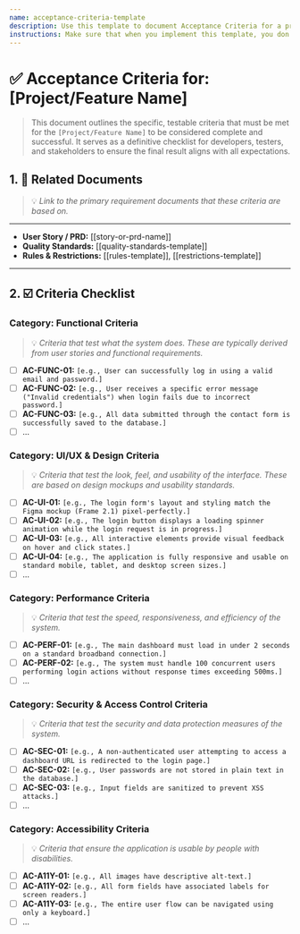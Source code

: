 ```yaml
---
name: acceptance-criteria-template
description: Use this template to document Acceptance Criteria for a project or feature.
instructions: Make sure that when you implement this template, you don't include these instructions or any other front matter from this template in your work. Output should always and only be the markdown part outside of the front matter. Never include any tags like <example>, <commentary>, or similar tags - these serve only to increase clarity about implementation. Always use single [ ] brackets to indicate instructions the implementer should follow. When referencing other documents from this project, use wikilinks format [[filename]] to reference them. Do not include the file extension or path.
---
```

# ✅ Acceptance Criteria for: [Project/Feature Name]

> This document outlines the specific, testable criteria that must be met for the `[Project/Feature Name]` to be considered complete and successful. It serves as a definitive checklist for developers, testers, and stakeholders to ensure the final result aligns with all expectations.

## 1. 🎯 Related Documents
> 💡 *Link to the primary requirement documents that these criteria are based on.*
---
*   **User Story / PRD:** [[story-or-prd-name]]
*   **Quality Standards:** [[quality-standards-template]]
*   **Rules & Restrictions:** [[rules-template]], [[restrictions-template]]

---

## 2. ☑️ Criteria Checklist

### Category: Functional Criteria
> 💡 *Criteria that test *what* the system does. These are typically derived from user stories and functional requirements.*

- [ ] **AC-FUNC-01:** `[e.g., User can successfully log in using a valid email and password.]`
- [ ] **AC-FUNC-02:** `[e.g., User receives a specific error message ("Invalid credentials") when login fails due to incorrect password.]`
- [ ] **AC-FUNC-03:** `[e.g., All data submitted through the contact form is successfully saved to the database.]`
- [ ] ...

### Category: UI/UX & Design Criteria
> 💡 *Criteria that test the look, feel, and usability of the interface. These are based on design mockups and usability standards.*

- [ ] **AC-UI-01:** `[e.g., The login form's layout and styling match the Figma mockup (Frame 2.1) pixel-perfectly.]`
- [ ] **AC-UI-02:** `[e.g., The login button displays a loading spinner animation while the login request is in progress.]`
- [ ] **AC-UI-03:** `[e.g., All interactive elements provide visual feedback on hover and click states.]`
- [ ] **AC-UI-04:** `[e.g., The application is fully responsive and usable on standard mobile, tablet, and desktop screen sizes.]`
- [ ] ...

### Category: Performance Criteria
> 💡 *Criteria that test the speed, responsiveness, and efficiency of the system.*

- [ ] **AC-PERF-01:** `[e.g., The main dashboard must load in under 2 seconds on a standard broadband connection.]`
- [ ] **AC-PERF-02:** `[e.g., The system must handle 100 concurrent users performing login actions without response times exceeding 500ms.]`
- [ ] ...

### Category: Security & Access Control Criteria
> 💡 *Criteria that test the security and data protection measures of the system.*

- [ ] **AC-SEC-01:** `[e.g., A non-authenticated user attempting to access a dashboard URL is redirected to the login page.]`
- [ ] **AC-SEC-02:** `[e.g., User passwords are not stored in plain text in the database.]`
- [ ] **AC-SEC-03:** `[e.g., Input fields are sanitized to prevent XSS attacks.]`
- [ ] ...

### Category: Accessibility Criteria
> 💡 *Criteria that ensure the application is usable by people with disabilities.*

- [ ] **AC-A11Y-01:** `[e.g., All images have descriptive alt-text.]`
- [ ] **AC-A11Y-02:** `[e.g., All form fields have associated labels for screen readers.]`
- [ ] **AC-A11Y-03:** `[e.g., The entire user flow can be navigated using only a keyboard.]`
- [ ] ...